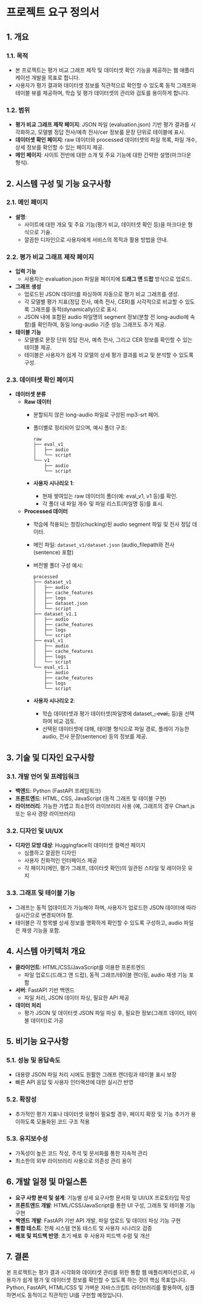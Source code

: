 # 프로젝트 요구 정의서

## 1. 개요

### 1.1. 목적

- 본 프로젝트는 평가 비교 그래프 제작 및 데이터셋 확인 기능을 제공하는 웹 애플리케이션 개발을 목표로 합니다.
- 사용자가 평가 결과와 데이터셋 정보를 직관적으로 확인할 수 있도록 동적 그래프와 테이블 뷰를 제공하며, 학습 및 평가 데이터셋의 관리와 검토를 용이하게 합니다.

### 1.2. 범위

- **평가 비교 그래프 제작 페이지**: JSON 파일 (evaluation.json) 기반 평가 결과를 시각화하고, 모델별 정답 전사/예측 전사/cer 정보를 문장 단위로 테이블에 표시.
- **데이터셋 확인 페이지**: raw 데이터와 processed 데이터셋의 파일 목록, 파일 개수, 상세 정보를 확인할 수 있는 페이지 제공.
- **메인 페이지**: 사이트 전반에 대한 소개 및 주요 기능에 대한 간략한 설명(마크다운 형식).

## 2. 시스템 구성 및 기능 요구사항

### 2.1. 메인 페이지

- **설명**:
    - 사이트에 대한 개요 및 주요 기능(평가 비교, 데이터셋 확인 등)을 마크다운 형식으로 기술.
    - 깔끔한 디자인으로 사용자에게 서비스의 목적과 활용 방법을 안내.

### 2.2. 평가 비교 그래프 제작 페이지

- **입력 기능**
    - 사용자는 evaluation.json 파일을 페이지에 **드래그 앤 드랍** 방식으로 업로드.
- **그래프 생성**
    - 업로드된 JSON 데이터를 파싱하여 자동으로 평가 비교 그래프를 생성.
    - 각 모델별 평가 지표(정답 전사, 예측 전사, CER)를 시각적으로 비교할 수 있도록 그래프를 동적(dynamically)으로 표시.
    - JSON 내에 포함된 audio 파일명의 segment 정보(분할 전 long-audio에 속함)를 확인하여, 동일 long-audio 기준 성능 그래프도 추가 제공.
- **테이블 기능**
    - 모델별로 문장 단위 정답 전사, 예측 전사, 그리고 CER 정보를 확인할 수 있는 테이블 제공.
    - 테이블은 사용자가 쉽게 각 모델의 상세 평가 결과를 비교 및 분석할 수 있도록 구성.

### 2.3. 데이터셋 확인 페이지

- **데이터셋 분류**
    - **Raw 데이터**
        - 분할되지 않은 long-audio 파일로 구성된 mp3-srt 페어.
        - 폴더별로 정리되어 있으며, 예시 폴더 구조:
            
            ```
            raw
            ├── eval_v1
            │   ├── audio
            │   └── script
            └── v1
                ├── audio
                └── script
            
            ```
            
        - **사용자 시나리오 1**:
            - 현재 쌓여있는 raw 데이터의 폴더(예: eval_v1, v1 등)를 확인.
            - 각 폴더 내 파일 개수 및 파일 리스트(파일명 등)를 표시.
    - **Processed 데이터**
        - 학습에 적용되는 청킹(chucking)된 audio segment 파일 및 전사 정답 데이터.
        - 메인 파일: `dataset_v1/dataset.json` (audio_filepath와 전사(sentence) 포함)
        - 버전별 폴더 구성 예시:
            
            ```
            processed
            ├── dataset_v1
            │   ├── audio
            │   ├── cache_features
            │   ├── logs
            │   ├── dataset.json
            │   └── script
            ├── dataset_v1.1
            │   ├── audio
            │   ├── cache_features
            │   ├── logs
            │   └── script
            ├── eval_v1
            │   ├── audio
            │   ├── cache_features
            │   ├── logs
            │   └── script
            └── eval_v1.1
                ├── audio
                ├── cache_features
                ├── logs
                └── script
            
            ```
            
        - **사용자 시나리오 2**:
            - 학습 데이터셋과 평가 데이터셋(파일명에 dataset_~~, eval_~~ 등)을 선택하여 비교 검토.
            - 선택된 데이터셋에 대해, 테이블 형식으로 파일 경로, 플레이 가능한 audio, 전사 문장(sentence) 등의 정보를 제공.

## 3. 기술 및 디자인 요구사항

### 3.1. 개발 언어 및 프레임워크

- **백엔드**: Python (FastAPI 프레임워크)
- **프론트엔드**: HTML, CSS, JavaScript (동적 그래프 및 테이블 구현)
- **라이브러리**: 가능한 가볍고 최소한의 라이브러리 사용 (예, 그래프의 경우 Chart.js 또는 유사 경량 라이브러리)

### 3.2. 디자인 및 UI/UX

- **디자인 모방 대상**: Huggingface의 데이터셋 컬렉션 페이지
    - 심플하고 깔끔한 디자인
    - 사용자 친화적인 인터페이스 제공
    - 각 페이지(메인, 평가 그래프, 데이터셋 확인)의 일관된 스타일 및 레이아웃 유지

### 3.3. 그래프 및 테이블 기능

- 그래프는 동적 업데이트가 가능해야 하며, 사용자가 업로드한 JSON 데이터에 따라 실시간으로 변경되어야 함.
- 테이블은 각 항목별 상세 정보를 명확하게 확인할 수 있도록 구성하고, audio 파일은 재생 기능을 포함.

## 4. 시스템 아키텍처 개요

- **클라이언트**: HTML/CSS/JavaScript를 이용한 프론트엔드
    - 파일 업로드(드래그 앤 드랍), 동적 그래프/테이블 렌더링, audio 재생 기능 포함
- **서버**: FastAPI 기반 백엔드
    - 파일 처리, JSON 데이터 파싱, 필요한 API 제공
- **데이터 처리**
    - 평가 JSON 및 데이터셋 JSON 파일 파싱 후, 필요한 정보(그래프 데이터, 테이블 데이터)로 가공

## 5. 비기능 요구사항

### 5.1. 성능 및 응답속도

- 대용량 JSON 파일 처리 시에도 원활한 그래프 렌더링과 테이블 표시 보장
- 빠른 API 응답 및 사용자 인터랙션에 대한 실시간 반영

### 5.2. 확장성

- 추가적인 평가 지표나 데이터셋 유형이 필요할 경우, 페이지 확장 및 기능 추가가 용이하도록 모듈화된 코드 구조 적용

### 5.3. 유지보수성

- 가독성이 높은 코드 작성, 주석 및 문서화를 통한 지속적 관리
- 최소한의 외부 라이브러리 사용으로 의존성 관리 용이

## 6. 개발 일정 및 마일스톤

- **요구 사항 분석 및 설계**: 기능별 상세 요구사항 문서화 및 UI/UX 프로토타입 작성
- **프론트엔드 개발**: HTML/CSS/JavaScript를 통한 UI 구성, 그래프 및 테이블 기능 구현
- **백엔드 개발**: FastAPI 기반 API 개발, 파일 업로드 및 데이터 파싱 기능 구현
- **통합 테스트**: 전체 시스템 연동 테스트 및 사용자 시나리오 검증
- **배포 및 피드백 반영**: 초기 배포 후 사용자 피드백 수렴 및 개선

## 7. 결론

본 프로젝트는 평가 결과 시각화와 데이터셋 관리를 위한 통합 웹 애플리케이션으로, 사용자가 쉽게 평가 및 데이터셋 정보를 확인할 수 있도록 하는 것이 핵심 목표입니다. Python, FastAPI, HTML/CSS 및 가벼운 자바스크립트 라이브러리를 활용하여, 심플하면서도 동적이고 직관적인 UI를 구현할 예정입니다.